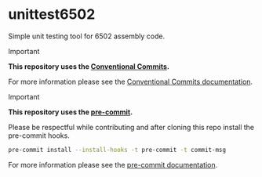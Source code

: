 # unittest6502
Simple unit testing tool for 6502 assembly code.

> [!IMPORTANT]
> __This repository uses the [Conventional Commits](https://www.conventionalcommits.org/).__
>
> For more information please see the [Conventional Commits documentation](https://www.conventionalcommits.org/en/v1.0.0/#summary).

> [!IMPORTANT]
> __This repository uses the [pre-commit](https://pre-commit.com/).__
>
> Please be respectful while contributing and after cloning this repo install the pre-commit hooks.
>
> ```bash
> pre-commit install --install-hooks -t pre-commit -t commit-msg
> ```
>
> For more information please see the [pre-commit documentation](https://pre-commit.com/).

